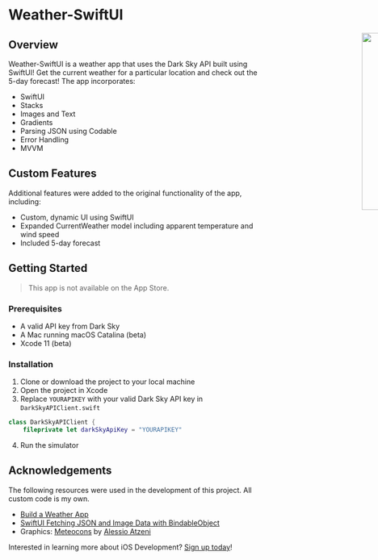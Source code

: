 # Weather-SwiftUI

<div style="width: 1000px; height 600px;"><img src="screenshot1.png" width="30%" height="30%" align="right"></div>


## Overview

Weather-SwiftUI is a weather app that uses the Dark Sky API built using SwiftUI! Get the current weather for a particular location and check out the 5-day forecast! The app incorporates:

- SwiftUI
- Stacks
- Images and Text
- Gradients
- Parsing JSON using Codable
- Error Handling
- MVVM

## Custom Features

Additional features were added to the original functionality of the app, including:

- Custom, dynamic UI using SwiftUI
- Expanded CurrentWeather model including apparent temperature and wind speed
- Included 5-day forecast

## Getting Started

> This app is not available on the App Store.

### Prerequisites

- A valid API key from Dark Sky
- A Mac running macOS Catalina (beta)
- Xcode 11 (beta)

### Installation

1. Clone or download the project to your local machine
2. Open the project in Xcode
3. Replace `YOURAPIKEY` with your valid Dark Sky API key in `DarkSkyAPIClient.swift`

```swift
class DarkSkyAPIClient {
    fileprivate let darkSkyApiKey = "YOURAPIKEY"
```

4. Run the simulator

## Acknowledgements

The following resources were used in the development of this project. All custom code is my own.

- [Build a Weather App](https://teamtreehouse.com/library/build-a-weather-app-5)
- [SwiftUI Fetching JSON and Image Data with BindableObject](https://www.youtube.com/watch?v=xT4wGOc2jd4)
- Graphics: [Meteocons](https://www.iconfinder.com/iconsets/meteocons) by [Alessio Atzeni](https://www.iconfinder.com/Bluxart)

Interested in learning more about iOS Development? [Sign up today](http://referrals.trhou.se/bobbyconti1)!
